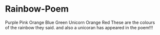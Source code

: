# Rainbow-Poem
Purple
Pink
Orange
Blue
Green
Unicorn
Orange
Red
These are the colours of the rainbow they said.
and also a unicoran has appeared in the poem!!!
